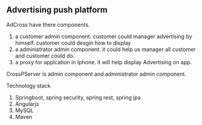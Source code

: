 
## Advertising push platform

AdCross have there components.
1. a customer admin component. customer could manager advertising by himself. customer could desgin how to display
2. a administrator admin component. it could help us manager all customer and customer could do.
3. a proxy for applcation in Iphone. it will help display Advertising on app.



CrossPServer is admin component and administrator admin component.

Technology stack
1. Springboot, spring security, spring rest, spring jpa
2. Angularjs
3. MySQL
4. Maven
